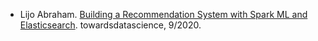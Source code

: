 - Lijo Abraham. [Building a Recommendation System with Spark ML and Elasticsearch](https://towardsdatascience.com/building-a-recommendation-system-with-spark-ml-and-elasticsearch-abbd0fb59454). towardsdatascience, 9/2020.